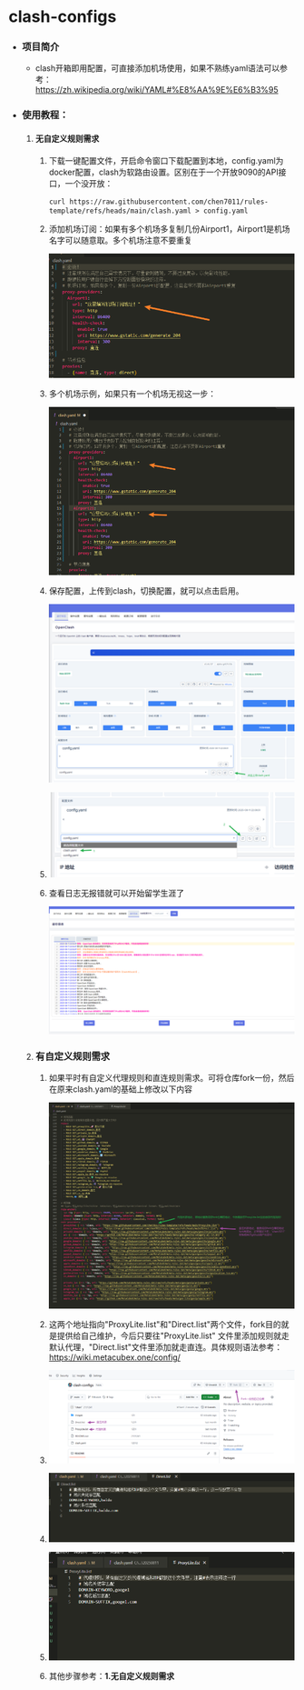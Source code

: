 # clash-configs

- ### 项目简介

  - clash开箱即用配置，可直接添加机场使用，如果不熟练yaml语法可以参考： https://zh.wikipedia.org/wiki/YAML#%E8%AA%9E%E6%B3%95 

- ### 使用教程：

  1. #### 无自定义规则需求

     1. 下载一键配置文件，开启命令窗口下载配置到本地，config.yaml为docker配置，clash为软路由设置。区别在于一个开放9090的API接口，一个没开放：

        ```
        curl https://raw.githubusercontent.com/chen7011/rules-template/refs/heads/main/clash.yaml > config.yaml
        ```

     2. 添加机场订阅：如果有多个机场多复制几份Airport1，Airport1是机场名字可以随意取。多个机场注意不要重复

        ![](./images/1.png)

     3. 多个机场示例，如果只有一个机场无视这一步：

        ![](./images/2.png)

     4. 保存配置，上传到clash，切换配置，就可以点击启用。

        ![](./images/3.png)

     5. ![](./images/4.png)

     6. 查看日志无报错就可以开始留学生涯了

        ![](./images/5.png)

  2. ### **有自定义规则需求**

     1. 如果平时有自定义代理规则和直连规则需求。可将仓库fork一份，然后在原来clash.yaml的基础上修改以下内容

        ![](./images/8.png)

     2. 这两个地址指向"ProxyLite.list"和"Direct.list"两个文件，fork目的就是提供给自己维护，今后只要往"ProxyLite.list" 文件里添加规则就走默认代理，"Direct.list"文件里添加就走直连。具体规则语法参考：https://wiki.metacubex.one/config/ 

     3. ![](./images/9.png)

     4. ![](./images/6.png)

     5. ![](./images/7.png)

     6. 其他步骤参考：**1.无自定义规则需求**


